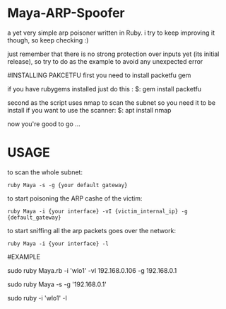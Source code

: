 # Maya-ARP-Spoofer
a yet very simple arp poisoner written in Ruby. i try to keep improving it though, so keep checking :)

just remember that there is no strong protection over inputs yet (its initial release), so try to do as the example to avoid any unexpected error

#INSTALLING PAKCETFU
first you need to install packetfu gem

if you have rubygems installed just do this : 
	$: gem install packetfu
	
second as the script uses nmap to scan the subnet so you need it to be install if you want to use the scanner:
	$: apt install nmap
	
now you're good to go ...

# USAGE
to scan the whole subnet:

	ruby Maya -s -g {your default gateway}
	
to start poisoning the ARP cashe of the victim:

	ruby Maya -i {your interface} -vI {victim_internal_ip} -g {default_gateway}
	
to start sniffing all the arp packets goes over the network:

	ruby Maya -i {your interface} -l
	
#EXAMPLE

sudo ruby Maya.rb -i 'wlo1' -vI 192.168.0.106 -g 192.168.0.1

sudo ruby Maya -s -g '192.168.0.1'

sudo ruby -i 'wlo1' -l

